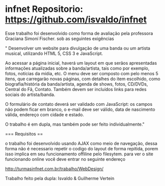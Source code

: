 infnet
Repositorio: https://github.com/isvaldo/infnet
======



Esse trabalho foi desenvolvido como forma de avaliação pela professora Graciana Simoní Fischer. sob as seguintes exigências

"
Desenvolver um website para divulgação de uma banda ou um artista musical, utilizando HTML 5, CSS 3 e JavaScript.

Ao acessar a página inicial, haverá um layout em que serãos apresentadas informações atualizadas sobre a banda/artista, tais como por exemplo, fotos, notícias da mídia, etc.
O menu deve ser composto com pelo menos 5 itens, que carregarão novas páginas, com detalhes do item escolhido, como biografia/história da banda/artista, agenda de shows, fotos, CD/DVDs, Central do Fã, Contato. Também devem ser incluídos links para redes sociais do artista/banda.

O formulário de contato deverá ser validado com JavaScript: os campos não podem ficar em branco, o e-mail deve ser válido, data de nascimento válida, endereço com cidade e estado. 

O trabalho é em dupla, mas também pode ser feito individualmente."



=== Requisitos == 


o trabalho foi desenvolvido usando AJAX como meio de navegação, dessa forma não é necessario repetir o codigo do layout de forma repitida,
porem isso implica em seu funcionamento offiline pelo filesytem. para ver o site funcionando online você deve entrar no seguinte endereço

http://turmasinfnet.com.br/trabalho/WebDesign/



Trabalho feito pela dupla: Isvaldo & Guilherme Vertein




